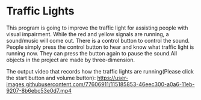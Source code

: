 # Traffic Lights
This program is going to improve the traffic light for assisting people with visual impairment.
While the red and yellow signals are running, a sound/music will come out. There is a control 
button to control the sound. People simply press the control button to hear and know what traffic 
light is running now. They can press the button again to pause the sound.All objects in the project
are made by three-dimension. 

The output video that records how the traffic lights are running(Please click the start button and volume button): 
https://user-images.githubusercontent.com/77606911/115185853-46eec300-a0a6-11eb-9207-8b6ebc53e0d7.mp4


